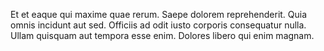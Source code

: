 Et et eaque qui maxime quae rerum. Saepe dolorem reprehenderit. Quia omnis incidunt aut sed. Officiis ad odit iusto corporis consequatur nulla. Ullam quisquam aut tempora esse enim. Dolores libero qui enim magnam.